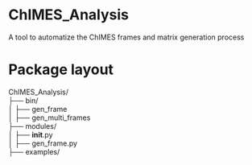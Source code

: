 # ChIMES_Analysis
A tool to automatize the ChIMES frames and matrix generation process

# Package layout
ChIMES_Analysis/  
├── bin/  
│   ├── gen_frame  
│   ├── gen_multi_frames  
├── modules/  
│   ├── __init__.py  
│   ├── gen_frame.py  
├── examples/  
  
